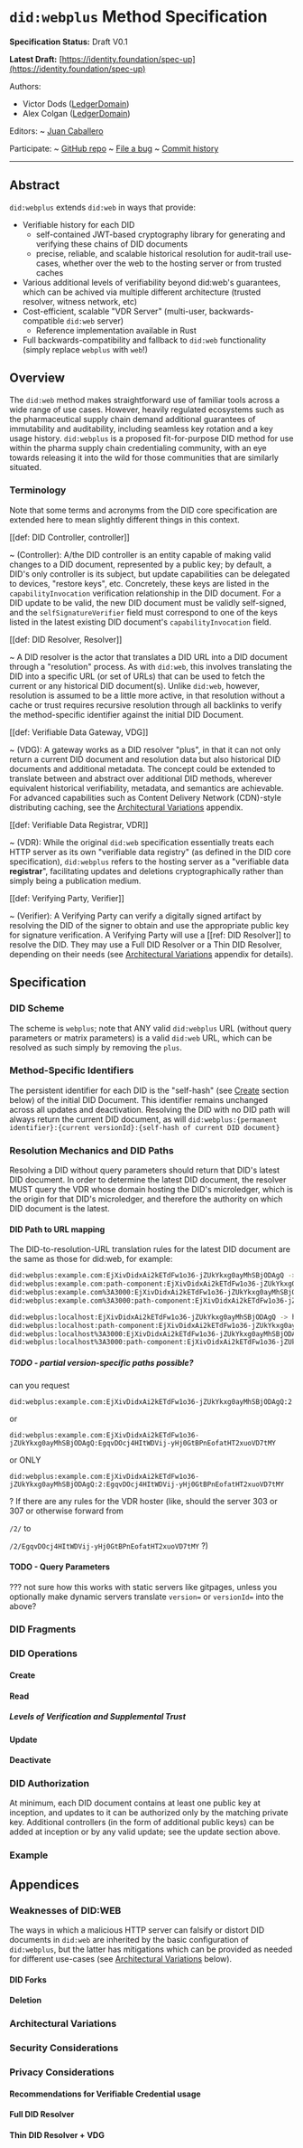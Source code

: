 `did:webplus` Method Specification
==================

**Specification Status:** Draft V0.1

**Latest Draft:**
  [https://identity.foundation/spec-up](https://identity.foundation/spec-up)

Authors:
- Victor Dods ([LedgerDomain](https://ledgerdomain.com/))
- Alex Colgan ([LedgerDomain](https://ledgerdomain.com/))

Editors:
~ [Juan Caballero](https://github.com/bumblefudge/)

Participate:
~ [GitHub repo](https://github.com/learningproof/did-webplus-spec)
~ [File a bug](https://github.com/learningproof/did-webplus-spec/issues)
~ [Commit history](https://github.com/learningproof/did-webplus-spec/commits/master)

------------------------------------

## Abstract

`did:webplus` extends `did:web` in ways that provide:

* Verifiable history for each DID
  * self-contained JWT-based cryptography library for generating and verifying these chains of DID documents
  * precise, reliable, and scalable historical resolution for audit-trail use-cases, whether over the web to the hosting server or from trusted caches
* Various additional levels of verifiability beyond did:web's guarantees, which can be achived via multiple different architecture (trusted resolver, witness network, etc)
* Cost-efficient, scalable "VDR Server" (multi-user, backwards-compatible `did:web` server)
  * Reference implementation available in Rust
* Full backwards-compatibility and fallback to `did:web` functionality (simply replace `webplus` with `web`!)

## Overview

The `did:web` method makes straightforward use of familiar tools across a wide range of use cases. However, heavily regulated ecosystems such as the pharmaceutical supply chain demand additional guarantees of immutability and auditability, including seamless key rotation and a key usage history. `did:webplus` is a proposed fit-for-purpose DID method for use within the pharma supply chain credentialing community, with an eye towards releasing it into the wild for those communities that are similarly situated.

### Terminology

Note that some terms and acronyms from the DID core specification are extended here to mean slightly different things in this context.

[[def: DID Controller, controller]]

~ (Controller): A/the DID controller is an entity capable of making valid changes to a DID document, represented by a public key; by default, a DID's only controller is its subject, but update capabilities can be delegated to devices, "restore keys", etc. Concretely, these keys are listed in the `capabilityInvocation` verification relationship in the DID document. For a DID update to be valid, the new DID document must be validly self-signed, and the `selfSignatureVerifier` field must correspond to one of the keys listed in the latest existing DID document's `capabilityInvocation` field.

[[def: DID Resolver, Resolver]]

~ A DID resolver is the actor that translates a DID URL into a DID document through a "resolution" process. As with `did:web`, this involves translating the DID into a specific URL (or set of URLs) that can be used to fetch the current or any historical DID document(s). Unlike `did:web`, however, resolution is assumed to be a little more active, in that resolution without a cache or trust requires recursive resolution through all backlinks to verify the method-specific identifier against the initial DID Document.

[[def: Verifiable Data Gateway, VDG]]

~ (VDG): A gateway works as a DID resolver "plus", in that it can not only return a current DID document and resolution data but also historical DID documents and additional metadata. The concept could be extended to translate between and abstract over additional DID methods, wherever equivalent historical verifiability, metadata, and semantics are achievable. For advanced capabilities such as Content Delivery Network (CDN)-style distributing caching, see the [Architectural Variations](#architectural-variations) appendix.

[[def: Verifiable Data Registrar, VDR]]

~ (VDR): While the original `did:web` specification essentially treats each HTTP server as its own "verifiable data registry" (as defined in the DID core specification), `did:webplus` refers to the hosting server as a "verifiable data **registrar**", facilitating updates and deletions cryptographically rather than simply being a publication medium.

[[def: Verifying Party, Verifier]]

~ (Verifier): A Verifying Party can verify a digitally signed artifact by resolving the DID of the signer to obtain and use the appropriate public key for signature verification.
A Verifying Party will use a [[ref: DID Resolver]] to resolve the DID. They may use a Full DID Resolver or a Thin DID Resolver, depending on their needs (see [Architectural Variations](#architectural-variations) appendix for details).

## Specification

### DID Scheme

The scheme is `webplus`; note that ANY valid `did:webplus` URL (without query parameters or matrix parameters) is a valid `did:web` URL, which can be resolved as such simply by removing the `plus`.

### Method-Specific Identifiers

The persistent identifier for each DID is the "self-hash" (see [Create](#create) section below) of the initial DID Document.
This identifier remains unchanged across all updates and deactivation.
Resolving the DID with no DID path will always return the current DID document, as will
`did:webplus:{permanent identifier}:{current versionId}:{self-hash of current DID document}`

### Resolution Mechanics and DID Paths

Resolving a DID without query parameters should return that DID's latest DID document. In order to determine the latest DID document, the resolver MUST query the VDR whose domain hosting the DID's microledger, which is the origin for that DID's microledger, and therefore the authority on which DID document is the latest.

#### DID Path to URL mapping

The DID-to-resolution-URL translation rules for the latest DID document are the same as those for did:web, for example:

```bash
did:webplus:example.com:EjXivDidxAi2kETdFw1o36-jZUkYkxg0ayMhSBjODAgQ -> https://example.com/EjXivDidxAi2kETdFw1o36-jZUkYkxg0ayMhSBjODAgQ/did.json
did:webplus:example.com:path-component:EjXivDidxAi2kETdFw1o36-jZUkYkxg0ayMhSBjODAgQ -> https://example.com/path-component/EjXivDidxAi2kETdFw1o36-jZUkYkxg0ayMhSBjODAgQ/did.json
did:webplus:example.com%3A3000:EjXivDidxAi2kETdFw1o36-jZUkYkxg0ayMhSBjODAgQ -> https://example.com:3000/EjXivDidxAi2kETdFw1o36-jZUkYkxg0ayMhSBjODAgQ/did.json
did:webplus:example.com%3A3000:path-component:EjXivDidxAi2kETdFw1o36-jZUkYkxg0ayMhSBjODAgQ -> https://example.com:3000/path-component/EjXivDidxAi2kETdFw1o36-jZUkYkxg0ayMhSBjODAgQ/did.json

did:webplus:localhost:EjXivDidxAi2kETdFw1o36-jZUkYkxg0ayMhSBjODAgQ -> http://localhost/EjXivDidxAi2kETdFw1o36-jZUkYkxg0ayMhSBjODAgQ/did.json
did:webplus:localhost:path-component:EjXivDidxAi2kETdFw1o36-jZUkYkxg0ayMhSBjODAgQ -> http://localhost/path-component/EjXivDidxAi2kETdFw1o36-jZUkYkxg0ayMhSBjODAgQ/did.json
did:webplus:localhost%3A3000:EjXivDidxAi2kETdFw1o36-jZUkYkxg0ayMhSBjODAgQ -> http://localhost:3000/EjXivDidxAi2kETdFw1o36-jZUkYkxg0ayMhSBjODAgQ/did.json
did:webplus:localhost%3A3000:path-component:EjXivDidxAi2kETdFw1o36-jZUkYkxg0ayMhSBjODAgQ -> http://localhost:3000/path-component/EjXivDidxAi2kETdFw1o36-jZUkYkxg0ayMhSBjODAgQ/did.json
```

##### TODO - partial version-specific paths possible?

can you request

`did:webplus:example.com:EjXivDidxAi2kETdFw1o36-jZUkYkxg0ayMhSBjODAgQ:2`

or

`did:webplus:example.com:EjXivDidxAi2kETdFw1o36-jZUkYkxg0ayMhSBjODAgQ:EgqvDOcj4HItWDVij-yHj0GtBPnEofatHT2xuoVD7tMY`

or ONLY 

`did:webplus:example.com:EjXivDidxAi2kETdFw1o36-jZUkYkxg0ayMhSBjODAgQ:2:EgqvDOcj4HItWDVij-yHj0GtBPnEofatHT2xuoVD7tMY`

?  If there are any rules for the VDR hoster (like, should the server 303 or 307 or otherwise forward from 

`/2/` to 

`/2/EgqvDOcj4HItWDVij-yHj0GtBPnEofatHT2xuoVD7tMY` ?)

#### TODO - Query Parameters

??? not sure how this works with static servers like gitpages, unless you optionally make dynamic servers translate `version=` or `versionId=` into the above?

### DID Fragments

### DID Operations

#### Create

#### Read

##### Levels of Verification and Supplemental Trust

#### Update

#### Deactivate

### DID Authorization

At minimum, each DID document contains at least one public key at inception, and updates to it can be authorized only by the matching private key.
Additional controllers (in the form of additional public keys) can be added at inception or by any valid update; see the update section above.

### Example 



## Appendices

### Weaknesses of DID:WEB

The ways in which a malicious HTTP server can falsify or distort DID documents in `did:web` are inherited by the basic configuration of `did:webplus`, but the latter has mitigations which can be provided as needed for different use-cases (see [Architectural Variations](#architectural-variations) below).

#### DID Forks

#### Deletion 

### Architectural Variations

### Security Considerations

### Privacy Considerations

#### Recommendations for Verifiable Credential usage

#### Full DID Resolver

#### Thin DID Resolver + VDG